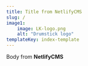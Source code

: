 ```yaml
---
title: Title from NetlifyCMS
slug: /
image1: 
    image: LK-logo.png
    alt: "Drumstick logo" 
templateKey: index-template
---
```

Body from **NetlifyCMS**